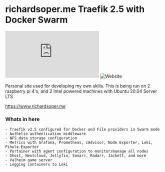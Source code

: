 # richardsoper.me Traefik 2.5 with Docker Swarm

![mozilla-obs](https://img.shields.io/mozilla-observatory/grade-score/richardsoper.me?publish)
![Website](https://img.shields.io/website?url=https%3A%2F%2Fwww.richardsoper.me)

Personal site used for developing my own skills.
This is being run on 2 raspberry pi 4's, and 2 Intel powered machines with Ubuntu 20.04 Server LTS

https://www.richardsoper.me

### Whats in here

    - Traefik v2.5 configured for Docker and File providers in Swarm mode
    - Authelia authentication middleware
    - NFS data storage configuration 
    - Metrics with Grafana, Prometheus, cAdvisor, Node Exporter, Loki, Pihole-Exporter
    - Portainer with agent configuration to monitor/manage all nodes
    - Ghost, Nextcloud, Jellyfin, Sonarr, Radarr, Jackett, and more
    - Valheim game server
    - Logging containers to Loki
